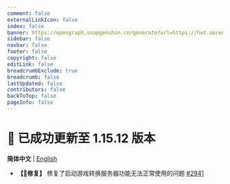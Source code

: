```yaml
---
comment: false
externalLinkIcon: false
index: false
banner: https://opengraph.snapgenshin.cn/generate?url=https://hut.ao/en/statements/update-log.html
sidebar: false
navbar: false
footer: false
copyright: false
editLink: false
breadcrumbExclude: true
breadcrumb: false
lastUpdated: false
contributors: false
backToTop: false
pageInfo: false
---
```


# 🎉 已成功更新至 1.15.12 版本

**简体中文** | [English](/en/statements/latest.html)

- **【🔨修复】** 修复了启动游戏转换服务器功能无法正常使用的问题 [#2941](https://github.com/DGP-Studio/Snap.Hutao/issues/2941)